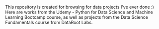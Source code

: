 This repository is created for browsing for data projects I've ever done :)
Here are works from the Udemy - Python for Data Science and Machine Learning Bootcamp course, as well as projects from the Data Science Fundamentals course from DataRoot Labs.
